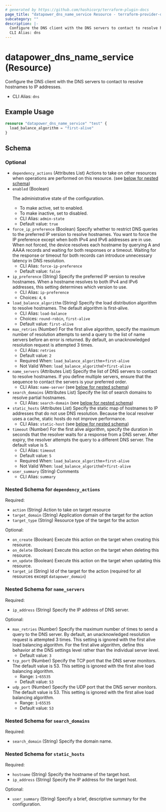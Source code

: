 ```yaml
---
# generated by https://github.com/hashicorp/terraform-plugin-docs
page_title: "datapower_dns_name_service Resource - terraform-provider-datapower"
subcategory: ""
description: |-
  Configure the DNS client with the DNS servers to contact to resolve hostnames to IP addresses.
  CLI Alias: dns
---
```


# datapower_dns_name_service (Resource)

Configure the DNS client with the DNS servers to contact to resolve hostnames to IP addresses.
  - CLI Alias: `dns`

## Example Usage

```terraform
resource "datapower_dns_name_service" "test" {
  load_balance_algorithm = "first-alive"
}
```

<!-- schema generated by tfplugindocs -->
## Schema

### Optional

- `dependency_actions` (Attributes List) Actions to take on other resources when operations are performed on this resource. (see [below for nested schema](#nestedatt--dependency_actions))
- `enabled` (Boolean) <p>The administrative state of the configuration.</p><ul><li>To make active, set to enabled.</li><li>To make inactive, set to disabled.</li></ul>
  - CLI Alias: `admin-state`
  - Default value: `true`
- `force_ip_preference` (Boolean) Specify whether to restrict DNS queries to the preferred IP version to resolve hostnames. You want to force the IP preference except when both IPv4 and IPv6 addresses are in use. When not forced, the device resolves each hostname by querying A and AAAA records and waiting for both responses or a timeout. Waiting for the response or timeout for both records can introduce unnecessary latency in DNS resolution.
  - CLI Alias: `force-ip-preference`
  - Default value: `false`
- `ip_preference` (String) Specify the preferred IP version to resolve hostnames. When a hostname resolves to both IPv4 and IPv6 addresses, this setting determines which version to use.
  - CLI Alias: `ip-preference`
  - Choices: `4`, `6`
- `load_balance_algorithm` (String) Specify the load distribution algorithm to resolve hostnames. The default algorithm is first-alive.
  - CLI Alias: `load-balance`
  - Choices: `round-robin`, `first-alive`
  - Default value: `first-alive`
- `max_retries` (Number) For the first alive algorithm, specify the maximum number of resolution attempts to send a query to the list of name servers before an error is returned. By default, an unacknowledged resolution request is attempted 3 times.
  - CLI Alias: `retries`
  - Default value: `2`
  - Required When: `load_balance_algorithm`=`first-alive`
  - Not Valid When: `load_balance_algorithm`!=`first-alive`
- `name_servers` (Attributes List) Specify the list of DNS servers to contact to resolve hostnames. If you define multiple servers, ensure that the sequence to contact the servers is your preferred order.
  - CLI Alias: `name-server` (see [below for nested schema](#nestedatt--name_servers))
- `search_domains` (Attributes List) Specify the list of search domains to resolve partial hostnames.
  - CLI Alias: `search-domain` (see [below for nested schema](#nestedatt--search_domains))
- `static_hosts` (Attributes List) Specify the static map of hostnames to IP addresses that do not use DNS resolution. Because the local resolver uses a cache, static hosts do not improve performance.
  - CLI Alias: `static-host` (see [below for nested schema](#nestedatt--static_hosts))
- `timeout` (Number) For the first alive algorithm, specify the duration in seconds that the resolver waits for a response from a DNS server. After expiry, the resolver attempts the query to a different DNS server. The default value is 5.
  - CLI Alias: `timeout`
  - Default value: `5`
  - Required When: `load_balance_algorithm`=`first-alive`
  - Not Valid When: `load_balance_algorithm`!=`first-alive`
- `user_summary` (String) Comments
  - CLI Alias: `summary`

<a id="nestedatt--dependency_actions"></a>
### Nested Schema for `dependency_actions`

Required:

- `action` (String) Action to take on target resource
- `target_domain` (String) Application domain of the target for the action
- `target_type` (String) Resource type of the target for the action

Optional:

- `on_create` (Boolean) Execute this action on the target when creating this resource.
- `on_delete` (Boolean) Execute this action on the target when deleting this resource.
- `on_update` (Boolean) Execute this action on the target when updating this resource.
- `target_id` (String) Id of the target for the action (required for all resources except `datapower_domain`)


<a id="nestedatt--name_servers"></a>
### Nested Schema for `name_servers`

Required:

- `ip_address` (String) Specify the IP address of DNS server.

Optional:

- `max_retries` (Number) Specify the maximum number of times to send a query to the DNS server. By default, an unacknowledged resolution request is attempted 3 times. This setting is ignored with the first alive load balancing algorithm. For the first alive algorithm, define this behavior at the DNS settings level rather than the individual server level.
  - Default value: `3`
- `tcp_port` (Number) Specify the TCP port that the DNS server monitors. The default value is 53. This setting is ignored with the first alive load balancing algorithm.
  - Range: `1`-`65535`
  - Default value: `53`
- `udp_port` (Number) Specify the UDP port that the DNS server monitors. The default value is 53. This setting is ignored with the first alive load balancing algorithm.
  - Range: `1`-`65535`
  - Default value: `53`


<a id="nestedatt--search_domains"></a>
### Nested Schema for `search_domains`

Required:

- `search_domain` (String) Specify the domain name.


<a id="nestedatt--static_hosts"></a>
### Nested Schema for `static_hosts`

Required:

- `hostname` (String) Specify the hostname of the target host.
- `ip_address` (String) Specify the IP address for the target host.

Optional:

- `user_summary` (String) Specify a brief, descriptive summary for the configuration.
